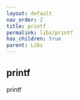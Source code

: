 ```yaml
---
layout: default
nav_order: 2
title: printf
permalink: libs/printf
has_children: true
parent: Libs
---
```


## printf

printf
